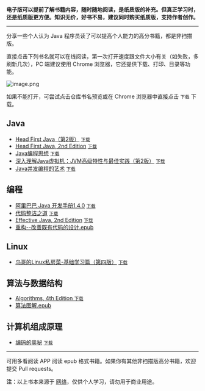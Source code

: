 <!--由于微信不允许外部链接，你需要点击页尾左下角的「阅读原文」，才能访问文中的链接。 -->

**电子版可以提前了解书籍内容，随时随地阅读，是纸质版的补充。但真正学习时，还是纸质版更方便。知识无价，好书不易，建议同时购买纸质版，支持作者创作。**

---
分享一些个人认为 Java 程序员读了可以提高个人能力的高分书籍，都是非扫描版。

直接点击下列书名就可以在线阅读，第一次打开速度跟文件大小有关（如失败，多刷新几次），PC 端建议使用 Chrome 浏览器，它还提供下载、打印、目录等功能。

![image.png](https://upload-images.jianshu.io/upload_images/5863464-b350642436144387.png?imageMogr2/auto-orient/strip%7CimageView2/2/w/1240)

如果不能打开，可尝试点击仓库书名预览或在 Chrome 浏览器中直接点击 `下载` 下载。

## Java
* [Head First Java（第2版）](https://depp.wang/Java-Books/Head%20First%20Java（第2版）.pdf)  [`下载`](https://raw.githubusercontent.com/deppwang/Java-Books/master/Head%20First%20Java（第2版）.pdf) 
* [Head First Java, 2nd Edition](https://depp.wang/Java-Books/Head%20First%20Java,%202nd%20Edition.pdf) [`下载`](https://raw.githubusercontent.com/deppwang/Java-Books/master/Head%20First%20Java,%202nd%20Edition.pdf)
* [Java编程思想](https://depp.wang/Java-Books/Java编程思想.pdf) [`下载`](https://raw.githubusercontent.com/deppwang/Java-Books/master/Java编程思想.pdf)
* [深入理解Java虚拟机：JVM高级特性与最佳实践（第2版）](https://depp.wang/Java-Books/深入理解Java虚拟机：JVM高级特性与最佳实践（第2版）.pdf) [`下载`](https://raw.githubusercontent.com/deppwang/Java-Books/master/深入理解Java虚拟机：JVM高级特性与最佳实践（第2版）.pdf)
* [Java并发编程的艺术](https://depp.wang/Java-Books/Java并发编程的艺术.pdf) [`下载`](https://raw.githubusercontent.com/deppwang/Java-Books/master/Java并发编程的艺术.pdf) 

## 编程
* [阿里巴巴 Java 开发手册1.4.0](https://depp.wang/Java-Books/阿里巴巴%20Java%20开发手册1.4.0.pdf)  [`下载`](https://raw.githubusercontent.com/deppwang/Java-Books/master/阿里巴巴%20Java%20开发手册1.4.0.pdf) 
* [代码整洁之道](https://depp.wang/Java-Books/代码整洁之道.pdf) [`下载`](https://raw.githubusercontent.com/deppwang/Java-Books/master/代码整洁之道.pdf)
* [Effective Java, 2nd Edition](https://depp.wang/Java-Books/Effective%20Java,%202nd%20Edition.pdf) [`下载`](https://raw.githubusercontent.com/deppwang/Java-Books/master/Effective%20Java,%202nd%20Edition.pdf) 
* [重构--改善既有代码的设计.epub](https://depp.wang/Java-Books/重构--改善既有代码的设计.epub)

## Linux
* [鸟哥的Linux私房菜-基础学习篇（第四版）](https://depp.wang/Java-Books/鸟哥的Linux私房菜-基础学习篇（第四版）.pdf) [`下载`](https://raw.githubusercontent.com/deppwang/Java-Books/master/鸟哥的Linux私房菜-基础学习篇（第四版）.pdf) 

## 算法与数据结构
* [Algorithms, 4th Edition ](https://depp.wang/Java-Books/Algorithms%2C%204th%20Edition.pdf) [`下载`](https://raw.githubusercontent.com/deppwang/Java-Books/master/Algorithms%2C%204th%20Edition.pdf) 
* [算法图解.epub ](https://depp.wang/Java-Books/算法图解.epub)
## 计算机组成原理
* [编码的奥秘](https://depp.wang/Java-Books/编码的奥秘.pdf) [`下载`](https://raw.githubusercontent.com/deppwang/Java-Books/master/编码的奥秘.pdf) 
---



可用多看阅读 APP 阅读 epub 格式书籍。如果你有其他非扫描版高分书籍，欢迎提交 Pull requests。

**注**：以上书本来源于 [网络](https://www.jiumodiary.com/)，仅供个人学习，请勿用于商业用途。

